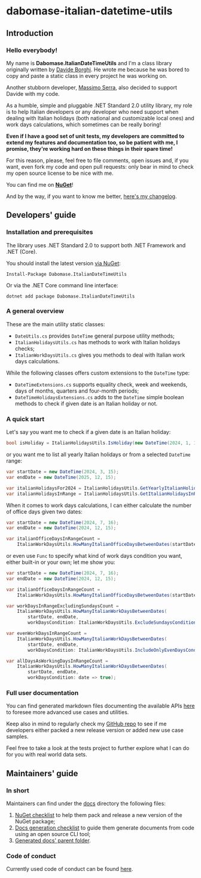 # dabomase-italian-datetime-utils

## Introduction

### Hello everybody!

My name is __Dabomase.ItalianDateTimeUtils__ and I'm a class library originally written by [Davide Borghi](https://www.linkedin.com/in/davide-borghi-87364014a/). 
He wrote me because he was bored to copy and paste a static class in every project he was working on.

Another stubborn developer, [Massimo Serra](https://www.linkedin.com/in/massimo-serra/), also decided to support Davide with my code.

As a humble, simple and pluggable .NET Standard 2.0 utility library, my role is to help Italian developers or any developer who need support when dealing with Italian holidays (both national and customizable local ones) and work days calculations, which sometimes can be really boring!

**Even if I have a good set of unit tests, my developers are committed to extend my features and documentation too, so be patient with me, I promise, they're working hard on these things in their spare time!**

For this reason, please, feel free to file comments, open issues and, if you want, even fork my code and open pull requests: only bear in mind to check my open source license to be nice with me.

You can find me on **[NuGet](https://www.nuget.org/packages/Dabomase.ItalianDateTimeUtils)**!

And by the way, if you want to know me better, [here's my changelog](https://github.com/massimo93/dabomase-italian-datetime-utils/blob/develop/CHANGELOG.md).

## Developers' guide

### Installation and prerequisites

The library uses .NET Standard 2.0 to support both .NET Framework and .NET (Core).

You should install the latest version [via NuGet](https://www.nuget.org/packages/Dabomase.ItalianDateTimeUtils):

    Install-Package Dabomase.ItalianDateTimeUtils
    
Or via the .NET Core command line interface:

    dotnet add package Dabomase.ItalianDateTimeUtils

### A general overview
These are the main utility static classes:
- `DateUtils.cs` provides `DateTime` general purpose utility methods;
- `ItalianHolidaysUtils.cs` has methods to work with Italian holidays checks;
- `ItalianWorkDaysUtils.cs` gives you methods to deal with Italian work days calculations.

While the following classes offers custom extensions to the `DateTime` type:
- `DateTimeExtensions.cs` supports equality check, week and weekends, days of months, quarters and four-month periods;
- `DateTimeHolidaysExtensions.cs` adds to the `DateTime` simple boolean methods to check if given date is an Italian holiday or not.

### A quick start
Let's say you want me to check if a given date is an Italian holiday:
```cs
bool isHoliday = ItalianHolidaysUtils.IsHoliday(new DateTime(2024, 1, 1));
```
or you want me to list all yearly Italian holidays or from a selected `DateTime` range:
```cs
var startDate = new DateTime(2024, 3, 15);
var endDate = new DateTime(2025, 12, 15);

var italianHolidaysFor2024 = ItalianHolidaysUtils.GetYearlyItalianHolidays(2024);
var italianHolidaysInRange = ItalianHolidaysUtils.GetItalianHolidaysInRange(startDate, endDate);
```

When it comes to work days calculations, I can either calculate the number of office days given two dates:
```cs
var startDate = new DateTime(2024, 7, 16);
var endDate = new DateTime(2024, 12, 15);

var italianOfficeDaysInRangeCount = 
    ItalianWorkDaysUtils.HowManyItalianOfficeDaysBetweenDates(startDate, endDate);
```
or even use `Func` to specify what kind of work days condition you want, either built-in or your own; let me show you:
```cs
var startDate = new DateTime(2024, 7, 16);
var endDate = new DateTime(2024, 12, 15);

var italianOfficeDaysInRangeCount = 
    ItalianWorkDaysUtils.HowManyItalianOfficeDaysBetweenDates(startDate, endDate);

var workDaysInRangeExcludingSundaysCount = 
    ItalianWorkDaysUtils.HowManyItalianWorkDaysBetweenDates(
        startDate, endDate, 
        workDaysCondition: ItalianWorkDaysUtils.ExcludeSundaysCondition);

var evenWorkDaysInRangeCount = 
    ItalianWorkDaysUtils.HowManyItalianWorkDaysBetweenDates(
        startDate, endDate, 
        workDaysCondition: ItalianWorkDaysUtils.IncludeOnlyEvenDaysCondition);

var allDaysAsWorkingDaysInRangeCount = 
    ItalianWorkDaysUtils.HowManyItalianWorkDaysBetweenDates(
        startDate, endDate, 
        workDaysCondition: date => true);
```

### Full user documentation
You can find generated markdown files documenting the available APIs [here](https://github.com/massimo93/dabomase-italian-datetime-utils/blob/develop/docs/generated/Dabomase/ItalianDateTimeUtils/index.md) to foresee more advanced use cases and utilities.

Keep also in mind to regularly check my [GitHub repo](https://github.com/massimo93/dabomase-italian-datetime-utils) to see if me developers either packed a new release version or added new use case samples.

Feel free to take a look at the tests project to further explore what I can do for you with real world data sets.

## Maintainers' guide

### In short
Maintainers can find under the [docs](https://github.com/massimo93/dabomase-italian-datetime-utils/tree/develop/docs) directory the following files:
1. [NuGet checklist](https://github.com/massimo93/dabomase-italian-datetime-utils/blob/develop/docs/nuget-checklist.md) to help them pack and release a new version of the NuGet package;
2. [Docs generation checklist](https://github.com/massimo93/dabomase-italian-datetime-utils/blob/develop/docs/docs-generation-checklist.md) to guide them generate documents from code using an open source CLI tool;
3. [Generated docs' parent folder](https://github.com/massimo93/dabomase-italian-datetime-utils/tree/develop/docs/generated).

### Code of conduct
Currently used code of conduct can be found [here](https://github.com/massimo93/dabomase-italian-datetime-utils/blob/develop/CODE_OF_CONDUCT.md).

